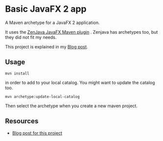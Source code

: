 # Basic JavaFX 2 app

A Maven archetype for a JavaFX 2 application.

It uses the [ZenJava JavaFX Maven plugin](http://zenjava.com/javafx/maven/)
. Zenjava has archetypes too, but they did not
fit my needs.



This project is explained in my [Blog post](http://rockhoppertech.com/blog/fxarchetype).

## Usage

    mvn install

in order to add to your local catalog. You might want to update the catalog too.

    mvn archetype:update-local-catalog

Then select the archetype when you create a new maven project.




## Resources

- [Blog post for this project](http://rockhoppertech.com/blog/fxarchetype)



